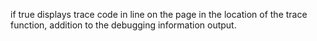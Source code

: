 if true displays trace code in line on the page in the location of the trace function,
addition to the debugging information output.
